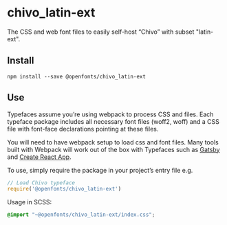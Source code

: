 
# chivo_latin-ext

The CSS and web font files to easily self-host “Chivo” with subset "latin-ext".

## Install

`npm install --save @openfonts/chivo_latin-ext`

## Use

Typefaces assume you’re using webpack to process CSS and files. Each typeface
package includes all necessary font files (woff2, woff) and a CSS file with
font-face declarations pointing at these files.

You will need to have webpack setup to load css and font files. Many tools built
with Webpack will work out of the box with Typefaces such as [Gatsby](https://github.com/gatsbyjs/gatsby)
and [Create React App](https://github.com/facebookincubator/create-react-app).

To use, simply require the package in your project’s entry file e.g.

```javascript
// Load Chivo typeface
require('@openfonts/chivo_latin-ext')
```

Usage in SCSS:
```scss
@import "~@openfonts/chivo_latin-ext/index.css";
```

